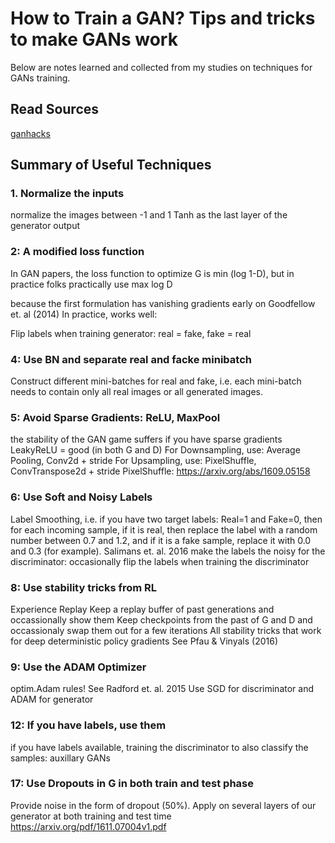 # How to Train a GAN? Tips and tricks to make GANs work
Below are notes learned and collected from my studies on techniques for GANs training. 

## Read Sources
[ganhacks](https://github.com/soumith/ganhacks)

## Summary of Useful Techniques

### 1. Normalize the inputs
normalize the images between -1 and 1
Tanh as the last layer of the generator output

### 2: A modified loss function
In GAN papers, the loss function to optimize G is min (log 1-D), but in practice folks practically use max log D

because the first formulation has vanishing gradients early on
Goodfellow et. al (2014)
In practice, works well:

Flip labels when training generator: real = fake, fake = real

### 4: Use BN and separate real and facke minibatch
Construct different mini-batches for real and fake, i.e. each mini-batch needs to contain only all real images or all generated images.

### 5: Avoid Sparse Gradients: ReLU, MaxPool
the stability of the GAN game suffers if you have sparse gradients
LeakyReLU = good (in both G and D)
For Downsampling, use: Average Pooling, Conv2d + stride
For Upsampling, use: PixelShuffle, ConvTranspose2d + stride
PixelShuffle: https://arxiv.org/abs/1609.05158

### 6: Use Soft and Noisy Labels
Label Smoothing, i.e. if you have two target labels: Real=1 and Fake=0, then for each incoming sample, if it is real, then replace the label with a random number between 0.7 and 1.2, and if it is a fake sample, replace it with 0.0 and 0.3 (for example).
Salimans et. al. 2016
make the labels the noisy for the discriminator: occasionally flip the labels when training the discriminator

### 8: Use stability tricks from RL
Experience Replay
Keep a replay buffer of past generations and occassionally show them
Keep checkpoints from the past of G and D and occassionaly swap them out for a few iterations
All stability tricks that work for deep deterministic policy gradients
See Pfau & Vinyals (2016)

### 9: Use the ADAM Optimizer
optim.Adam rules!
See Radford et. al. 2015
Use SGD for discriminator and ADAM for generator

### 12: If you have labels, use them
if you have labels available, training the discriminator to also classify the samples: auxillary GANs

### 17: Use Dropouts in G in both train and test phase
Provide noise in the form of dropout (50%).
Apply on several layers of our generator at both training and test time
https://arxiv.org/pdf/1611.07004v1.pdf
